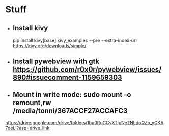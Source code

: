 # Stuff

- ## Install kivy
  pip install kivy[base] kivy_examples --pre --extra-index-url https://kivy.org/downloads/simple/
- ## Install pywebview with gtk https://github.com/r0x0r/pywebview/issues/890#issuecomment-1159659303
- ## Mount in write mode: sudo mount -o remount,rw /media/tonni/367ACCF27ACCAFC3

https://drive.google.com/drive/folders/1bu0RuGCyXTipNe2NLdoQZo_yCKA7deLi?usp=drive_link
